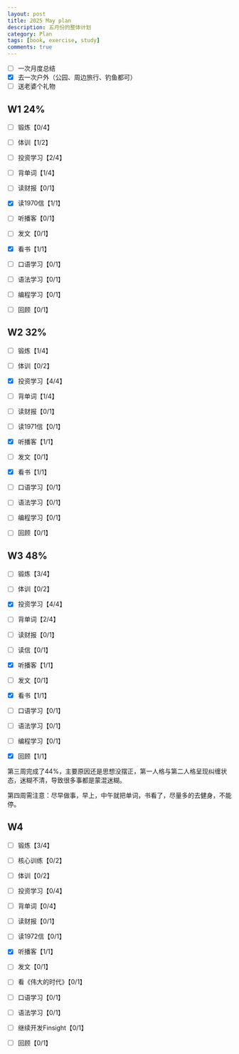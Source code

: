 ```yaml
---
layout: post
title: 2025 May plan
description: 五月份的整体计划
category: Plan
tags: [book, exercise, study]
comments: true
---
```


- [ ] 一次月度总结
- [x] 去一次户外（公园、周边旅行、钓鱼都可）
- [ ] 送老婆个礼物

## W1 24%

- [ ] 锻炼【0/4】

- [ ] 体训【1/2】

- [ ] 投资学习【2/4】

- [ ] 背单词【1/4】

- [ ] 读财报【0/1】

- [x] 读1970信【1/1】

- [ ] 听播客【0/1】

- [ ] 发文【0/1】

- [x] 看书【1/1】

- [ ] 口语学习【0/1】

- [ ] 语法学习【0/1】

- [ ] 编程学习【0/1】

- [ ] 回顾【0/1】

## W2 32%

- [ ] 锻炼【1/4】

- [ ] 体训【0/2】

- [x] 投资学习【4/4】

- [ ] 背单词【1/4】

- [ ] 读财报【0/1】

- [ ] 读1971信【0/1】

- [x] 听播客【1/1】

- [ ] 发文【0/1】

- [x] 看书【1/1】

- [ ] 口语学习【0/1】

- [ ] 语法学习【0/1】

- [ ] 编程学习【0/1】

- [ ] 回顾【0/1】

## W3 48%

- [ ] 锻炼【3/4】

- [ ] 体训【0/2】

- [x] 投资学习【4/4】

- [ ] 背单词【2/4】

- [ ] 读财报【0/1】

- [ ] 读信【0/1】

- [x] 听播客【1/1】

- [ ] 发文【0/1】

- [x] 看书【1/1】

- [ ] 口语学习【0/1】

- [ ] 语法学习【0/1】

- [ ] 编程学习【0/1】

- [x] 回顾【1/1】

第三周完成了44%，主要原因还是思想没摆正，第一人格与第二人格呈现纠缠状态，迷糊不清，导致很多事都是蒙混迷糊。

第四周需注意：尽早做事，早上，中午就把单词，书看了，尽量多的去健身，不能停。

## W4

- [ ] 锻炼【3/4】

- [ ] 核心训练【0/2】

- [ ] 体训【0/2】

- [ ] 投资学习【0/4】

- [ ] 背单词【0/4】

- [ ] 读财报【0/1】

- [ ] 读1972信【0/1】

- [x] 听播客【1/1】

- [ ] 发文【0/1】

- [ ] 看《伟大的时代》【0/1】

- [ ] 口语学习【0/1】

- [ ] 语法学习【0/1】

- [ ] 继续开发Finsight【0/1】

- [ ] 回顾【0/1】
